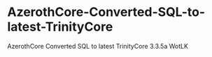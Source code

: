 # AzerothCore-Converted-SQL-to-latest-TrinityCore
AzerothCore Converted SQL to latest TrinityCore 3.3.5a WotLK
